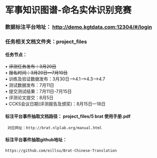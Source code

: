 # 军事知识图谱-命名实体识别竞赛
### 数据标注平台地址： http://demo.kgtdata.com:12304/#/login
### 任务相关文档文件夹：project_files

#### 任务节点：  
•	~~评测任务发布：3月20日~~  
•	~~报名时间：3月20日—7月10日~~  
•	训练及验证数据发布：3月30日-->4.1-->4.3-->4.7  
•	测试数据发布：7月11日  
•	提交测试结果：7月11日-7月15日  
•	评测论文提交：8月5日  
•	CCKS会议日期(评测报告及颁奖)：8月15日—18日     


#### 标注平台事件抽取文档路径：  project_files/5 brat 使用手册.pdf
     对应网址：http://brat.nlplab.org/manual.html
#### 标注平台事件抽取github地址：
    https://github.com/eillsu/Brat-Chinese-Translation


